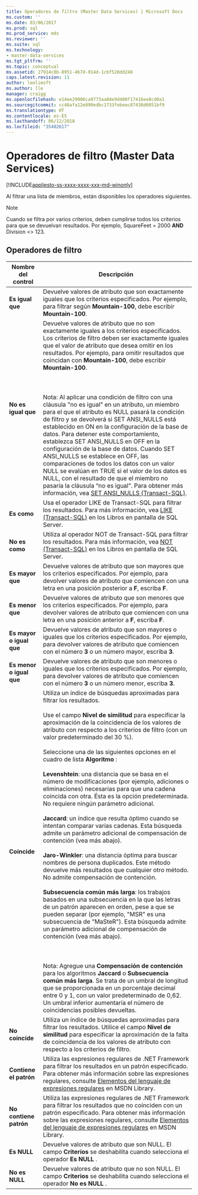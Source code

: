 ```yaml
---
title: Operadores de filtro (Master Data Services) | Microsoft Docs
ms.custom: ''
ms.date: 03/06/2017
ms.prod: sql
ms.prod_service: mds
ms.reviewer: ''
ms.suite: sql
ms.technology:
- master-data-services
ms.tgt_pltfrm: ''
ms.topic: conceptual
ms.assetid: 27914c8b-8951-4b7d-914d-1cbf528dd248
caps.latest.revision: 11
author: leolimsft
ms.author: lle
manager: craigg
ms.openlocfilehash: e14ee29906ca9773aa88e9d400f17416ee8cd0a1
ms.sourcegitcommit: cc46afa12e890edbc1733febeec87438d6051bf9
ms.translationtype: HT
ms.contentlocale: es-ES
ms.lasthandoff: 06/12/2018
ms.locfileid: "35402617"
---
```

# <a name="filter-operators-master-data-services"></a>Operadores de filtro (Master Data Services)

[!INCLUDE[appliesto-ss-xxxx-xxxx-xxx-md-winonly](../includes/appliesto-ss-xxxx-xxxx-xxx-md-winonly.md)]

  Al filtrar una lista de miembros, están disponibles los operadores siguientes.  
  
> [!NOTE]  
>  Cuando se filtra por varios criterios, deben cumplirse todos los criterios para que se devuelvan resultados. Por ejemplo, SquareFeet = 2000 **AND** Division <> 123.  
  
## <a name="filter-operators"></a>Operadores de filtro  
  
|Nombre del control|Descripción|  
|------------------|-----------------|  
|**Es igual que**|Devuelve valores de atributo que son exactamente iguales que los criterios especificados. Por ejemplo, para filtrar según **Mountain-100**, debe escribir **Mountain-100**.|  
|**No es igual que**|Devuelve valores de atributo que no son exactamente iguales a los criterios especificados. Los criterios de filtro deben ser exactamente iguales que el valor de atributo que desea omitir en los resultados. Por ejemplo, para omitir resultados que coincidan con **Mountain-100**, debe escribir **Mountain-100**.<br /><br /> <br /><br /> Nota: Al aplicar una condición de filtro con una cláusula "no es igual" en un atributo, un miembro para el que el atributo es NULL pasará la condición de filtro y se devolverá si SET ANSI_NULLS está establecido en ON en la configuración de la base de datos. Para detener este comportamiento, establezca SET ANSI_NULLS en OFF en la configuración de la base de datos. Cuando SET ANSI_NULLS se establece en OFF, las comparaciones de todos los datos con un valor NULL se evalúan en TRUE si el valor de los datos es NULL, con el resultado de que el miembro no pasaría la cláusula “no es igual”. Para obtener más información, vea [SET ANSI_NULLS &#40;Transact-SQL&#41;](../t-sql/statements/set-ansi-nulls-transact-sql.md).|  
|**Es como**|Usa el operador LIKE de Transact-SQL para filtrar los resultados. Para más información, vea [LIKE &#40;Transact-SQL&#41;](../t-sql/language-elements/like-transact-sql.md) en los Libros en pantalla de SQL Server.|  
|**No es como**|Utiliza al operador NOT de Transact-SQL para filtrar los resultados. Para más información, vea [NOT &#40;Transact-SQL&#41;](../t-sql/language-elements/not-transact-sql.md) en los Libros en pantalla de SQL Server.|  
|**Es mayor que**|Devuelve valores de atributo que son mayores que los criterios especificados. Por ejemplo, para devolver valores de atributo que comiencen con una letra en una posición posterior a **F**, escriba **F**.|  
|**Es menor que**|Devuelve valores de atributo que son menores que los criterios especificados. Por ejemplo, para devolver valores de atributo que comiencen con una letra en una posición anterior a **F**, escriba **F**.|  
|**Es mayor o igual que**|Devuelve valores de atributo que son mayores o iguales que los criterios especificados. Por ejemplo, para devolver valores de atributo que comiencen con el número **3** o un número mayor, escriba **3**.|  
|**Es menor o igual que**|Devuelve valores de atributo que son menores o iguales que los criterios especificados. Por ejemplo, para devolver valores de atributo que comiencen con el número **3** o un número menor, escriba **3**.|  
|**Coincide**|Utiliza un índice de búsquedas aproximadas para filtrar los resultados.<br /><br /> Use el campo **Nivel de similitud** para especificar la aproximación de la coincidencia de los valores de atributo con respecto a los criterios de filtro (con un valor predeterminado del 30 %).<br /><br /> Seleccione una de las siguientes opciones en el cuadro de lista **Algoritmo** :<br /><br /> **Levenshtein**: una distancia que se basa en el número de modificaciones (por ejemplo, adiciones o eliminaciones) necesarias para que una cadena coincida con otra. Ésta es la opción predeterminada. No requiere ningún parámetro adicional.<br /><br /> **Jaccard**: un índice que resulta óptimo cuando se intentan comparar varias cadenas. Esta búsqueda admite un parámetro adicional de compensación de contención (vea más abajo).<br /><br /> **Jaro-Winkler**: una distancia óptima para buscar nombres de persona duplicados. Este método devuelve más resultados que cualquier otro método. No admite compensación de contención.<br /><br /> **Subsecuencia común más larga**: los trabajos basados en una subsecuencia en la que las letras de un patrón aparecen en orden, pese a que se pueden separar (por ejemplo, "MSR" es una subsecuencia de "MaSteR"). Esta búsqueda admite un parámetro adicional de compensación de contención (vea más abajo).<br /><br /> <br /><br /> Nota: Agregue una **Compensación de contención** para los algoritmos **Jaccard** o **Subsecuencia común más larga**. Se trata de un umbral de longitud que se proporcionada en un porcentaje decimal entre 0 y 1, con un valor predeterminado de 0,62. Un umbral inferior aumentaría el número de coincidencias posibles devueltas.|  
|**No coincide**|Utiliza un índice de búsquedas aproximadas para filtrar los resultados. Utilice el campo **Nivel de similitud** para especificar la aproximación de la falta de coincidencia de los valores de atributo con respecto a los criterios de filtro.|  
|**Contiene el patrón**|Utiliza las expresiones regulares de .NET Framework para filtrar los resultados en un patrón especificado. Para obtener más información sobre las expresiones regulares, consulte [Elementos del lenguaje de expresiones regulares](http://go.microsoft.com/fwlink/?LinkId=164401) en MSDN Library.|  
|**No contiene patrón**|Utiliza las expresiones regulares de .NET Framework para filtrar los resultados que no coinciden con un patrón especificado. Para obtener más información sobre las expresiones regulares, consulte [Elementos del lenguaje de expresiones regulares](http://go.microsoft.com/fwlink/?LinkId=164401) en MSDN Library.|  
|**Es NULL**|Devuelve valores de atributo que son NULL. El campo **Criterios** se deshabilita cuando selecciona el operador **Es NULL** .|  
|**No es NULL**|Devuelve valores de atributo que no son NULL. El campo **Criterios** se deshabilita cuando selecciona el operador **No es NULL** .|  
  
  
